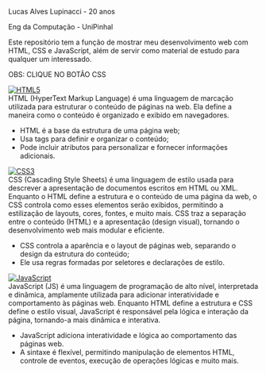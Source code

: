 Lucas Alves Lupinacci - 20 anos

Eng da Computação - UniPinhal

Este repositório tem a função de mostrar meu desenvolvimento web com HTML, CSS e JavaScript, além de servir como material de estudo para qualquer um interessado.

OBS: CLIQUE NO BOTÃO CSS

[![HTML5](https://img.shields.io/badge/HTML5-E34F26?style=for-the-badge&logo=html5&logoColor=white)]() <br>
HTML (HyperText Markup Language) é uma linguagem de marcação utilizada para estruturar o conteúdo de páginas na web. Ela define a maneira como o conteúdo é organizado e exibido em navegadores.
<ul>
  <li>HTML é a base da estrutura de uma página web;</li>
  <li>Usa tags para definir e organizar o conteúdo;</li>
  <li>Pode incluir atributos para personalizar e fornecer informações adicionais.</li>
</ul>
  
[![CSS3](https://img.shields.io/badge/CSS3-1572B6?style=for-the-badge&logo=css3&logoColor=white)](https://flexboxfroggy.com/) <br>
CSS (Cascading Style Sheets) é uma linguagem de estilo usada para descrever a apresentação de documentos escritos em HTML ou XML. Enquanto o HTML define a estrutura e o conteúdo de uma página da web, o CSS     controla como esses elementos serão exibidos, permitindo a estilização de layouts, cores, fontes, e muito mais. CSS traz a separação entre o conteúdo (HTML) e a apresentação (design visual), tornando o   desenvolvimento web mais modular e eficiente. <br>
<ul>
  <li>CSS controla a aparência e o layout de páginas web, separando o design da estrutura do conteúdo;</li>
  <li>Ele usa regras formadas por seletores e declarações de estilo.</li>
</ul>
  
[![JavaScript](https://img.shields.io/badge/JavaScript-F7DF1E?style=for-the-badge&logo=javascript&logoColor=black)]() <br>
JavaScript (JS) é uma linguagem de programação de alto nível, interpretada e dinâmica, amplamente utilizada para adicionar interatividade e comportamento às páginas web. Enquanto HTML define a estrutura e CSS define o estilo visual, JavaScript é responsável pela lógica e interação da página, tornando-a mais dinâmica e interativa.
<ul>
  <li>JavaScript adiciona interatividade e lógica ao comportamento das páginas web.</li>
  <li>A sintaxe é flexível, permitindo manipulação de elementos HTML, controle de eventos, execução de operações lógicas e muito mais.</li>
</ul>
